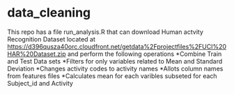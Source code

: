 # data_cleaning
This repo has a file run_analysis.R that can download Human actvity Recognition Dataset located at
https://d396qusza40orc.cloudfront.net/getdata%2Fprojectfiles%2FUCI%20HAR%20Dataset.zip and perform the following operations
*Combine Train and Test Data sets 
*Filters for only variables related to Mean and Standard Deviation
*Changes activity codes to activity names
*Allots column names from features files
*Calculates mean for each varibles subseted for each Subject_id and Activity